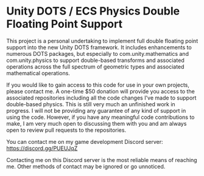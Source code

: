 # Unity DOTS / ECS Physics Double Floating Point Support

This project is a personal undertaking to implement full double floating point support into the new Unity DOTS framework. It includes enhancements to numerous DOTS packages, but especially to com.unity.mathematics and com.unity.physics to support double-based transforms and associated operations across the full spectrum of geometric types and associated mathematical operations.

If you would like to gain access to this code for use in your own projects, please contact me. A one-time $50 donation will provide you access to the associated repositories including all the code changes I've made to support double-based physics. This is still very much an unfinished work in progress. I will not be providing any guarantee of any kind of support in using the code. However, if you have any meaningful code contributions to make, I am very much open to discussing them with you and am always open to review pull requests to the repositories.

You can contact me on my game development Discord server: https://discord.gg/PUEUJqZ

Contacting me on this Discord server is the most reliable means of reaching me. Other methods of contact may be ignored or go unnoticed.
